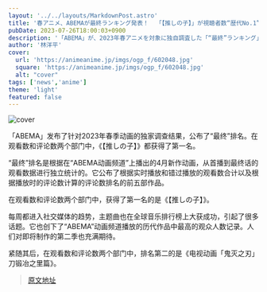 ```yaml
---
layout: '../../layouts/MarkdownPost.astro'
title: '春アニメ、ABEMAが最終ランキング発表！  「【推しの子】」が視聴者数“歴代No.1”を記録、コメント数でも1位に'
pubDate: 2023-07-26T18:00:03+0900
description: '「ABEMA」が、2023年春アニメを対象に独自調査した「“最終”ランキング」を発表。視聴数部門、コメント数部門ともに『【推しの子】』が1位に輝いた。'
author: '林洋平'
cover:
  url: 'https://animeanime.jp/imgs/ogp_f/602048.jpg'
  square: 'https://animeanime.jp/imgs/ogp_f/602048.jpg'
  alt: "cover"
tags: ['news','anime']
theme: 'light'
featured: false
---
```


![cover](https://animeanime.jp/imgs/ogp_f/602048.jpg)

「ABEMA」发布了针对2023年春季动画的独家调查结果，公布了“最终”排名。在观看数和评论数两个部门中，《【推しの子】》都获得了第一名。

“最终”排名是根据在“ABEMA动画频道”上播出的4月新作动画，从首播到最终话的观看数据进行独立统计的。它公布了根据实时播放和错过播放的观看数合计以及根据播放时的评论数计算的评论数排名的前五部作品。

在观看数和评论数两个部门中，获得了第一名的是《【推しの子】》。

每周都进入社交媒体的趋势，主题曲也在全球音乐排行榜上大获成功，引起了很多话题。它也创下了“ABEMA”动画频道播放的历代作品中最高的观众人数记录。人们对即将制作的第二季也充满期待。

紧随其后，在观看数和评论数两个部门中，排名第二的是《电视动画「鬼灭之刃」刀锻冶之里篇》。

>[原文地址](https://animeanime.jp/article/2023/07/26/78847.html)  